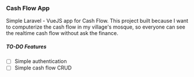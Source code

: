 ### Cash Flow App

Simple Laravel - VueJS app for Cash Flow. This project built because I want to computerize the cash flow in my village's mosque, so everyone can see the realtime cash flow without ask the finance.

##### TO-DO Features

- [ ] Simple authentication
- [ ] Simple cash flow CRUD
